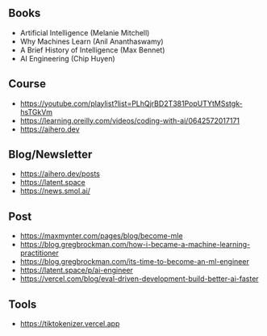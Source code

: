 ## Books

- Artificial Intelligence (Melanie Mitchell)
- Why Machines Learn (Anil Ananthaswamy)
- A Brief History of Intelligence (Max Bennet)
- AI Engineering (Chip Huyen)

## Course

- https://youtube.com/playlist?list=PLhQjrBD2T381PopUTYtMSstgk-hsTGkVm
- https://learning.oreilly.com/videos/coding-with-ai/0642572017171
- https://aihero.dev

## Blog/Newsletter

- https://aihero.dev/posts
- https://latent.space
- https://news.smol.ai/

## Post

- https://maxmynter.com/pages/blog/become-mle
- https://blog.gregbrockman.com/how-i-became-a-machine-learning-practitioner
- https://blog.gregbrockman.com/its-time-to-become-an-ml-engineer
- https://latent.space/p/ai-engineer
- https://vercel.com/blog/eval-driven-development-build-better-ai-faster

## Tools

- https://tiktokenizer.vercel.app
